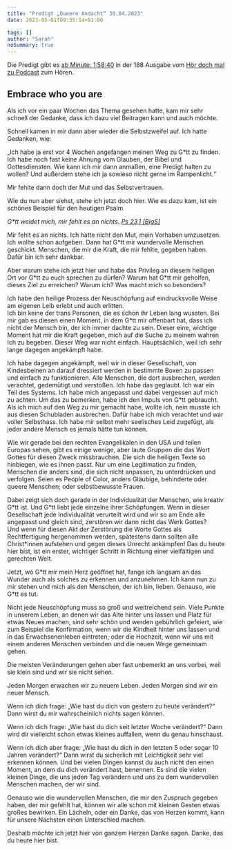 ```yaml
---
title: "Predigt „Queere Andacht“ 30.04.2023"
date: 2023-05-01T09:35:14+01:00

tags: []
author: "Sarah"
noSummary: true
---
```


Die Predigt gibt es [ab Minute: 1:58:40](https://hoer-doch-mal-zu.de/hdmz188-am-chat-festkleben/?t=1%3A58%3A40) in der 188 Ausgabe vom [Hör doch mal zu Podcast](https://hoer-doch-mal-zu.de/hdmz188-am-chat-festkleben) zum Hören.

## Embrace who you are
<!--more-->
Als ich vor ein paar Wochen das Thema gesehen hatte, kam mir sehr schnell der Gedanke, dass ich dazu viel Beitragen kann und auch möchte.

Schnell kamen in mir dann aber wieder die Selbstzweifel auf. Ich hatte Gedanken, wie:

„Ich habe ja erst vor 4 Wochen angefangen meinen Weg zu G\*tt zu finden. Ich habe noch fast keine Ahnung vom Glauben, der Bibel und Gottesdiensten. Wie kann ich mir dann anmaßen, eine Predigt halten zu wollen? Und außerdem stehe ich ja sowieso nicht gerne im Rampenlicht.“

Mir fehlte dann doch der Mut und das Selbstvertrauen.

Wie du nun aber siehst, stehe ich jetzt doch hier. Wie es dazu kam, ist ein schönes Beispiel für den heutigen Psalm

*G\*tt weidet mich, mir fehlt es an nichts. [Ps 23,1 \[BigS\]](https://www.bibel-in-gerechter-sprache.de/die-bibel/bigs-online/?Ps/23/1/)*

Mir fehlt es an nichts. Ich hatte nicht den Mut, mein Vorhaben umzusetzen. Ich wollte schon aufgeben. Dann hat G\*tt mir wundervolle Menschen geschickt. Menschen, die mir die Kraft, die mir fehlte, gegeben haben. Dafür bin ich sehr dankbar.

Aber warum stehe ich jetzt hier und habe das Privileg an diesem heiligen Ort vor G\*tt zu euch sprechen zu dürfen? Warum hat G\*tt mir geholfen, dieses Ziel zu erreichen? Warum ich? Was macht mich so besonders?

Ich habe den heilige Prozess der Neuschöpfung auf eindrucksvolle Weise am eigenen Leib erlebt und auch erlitten.  
Ich bin keine der trans Personen, die es schon ihr Leben lang wussten. Bei mir gab es diesen einen Moment, in dem G\*tt mir offenbart hat, dass ich nicht der Mensch bin, der ich immer dachte zu sein. Dieser eine, wichtige Moment hat mir die Kraft gegeben, mich auf die Suche zu meinem wahren Ich zu begeben. Dieser Weg war nicht einfach. Hauptsächlich, weil ich sehr lange dagegen angekämpft habe.

Ich habe dagegen angekämpft, weil wir in dieser Gesellschaft, von Kindesbeinen an darauf dressiert werden in bestimmte Boxen zu passen und einfach zu funktionieren. Alle Menschen, die dort ausbrechen, werden verachtet, gedemütigt und verstoßen. Ich habe das geglaubt. Ich war ein Teil des Systems. Ich habe mich angepasst und dabei vergessen auf mich zu achten. Um das zu bemerken, habe ich den Impuls von G\*tt gebraucht. Als ich mich auf den Weg zu mir gemacht habe, wollte ich, nein musste ich aus diesen Schubladen ausbrechen. Dafür habe ich mich verachtet und war voller Selbsthass. Ich habe mir selbst mehr seelisches Leid zugefügt, als jeder andere Mensch es jemals hätte tun können.

Wie wir gerade bei den rechten Evangelikalen in den USA und teilen Europas sehen, gibt es einige wenige, aber laute Gruppen die das Wort Gottes für diesen Zweck missbrauchen. Die sich die heiligen Texte so hinbiegen, wie es ihnen passt. Nur um eine Legitimation zu finden, Menschen die anders sind, die sich nicht anpassen, zu unterdrücken und verfolgen. Seien es People of Color, anders Gläubige, behinderte oder queere Menschen; oder selbstbewusste Frauen.

Dabei zeigt sich doch gerade in der Individualität der Menschen, wie kreativ G\*tt ist. Und G\*tt liebt jede einzelne ihrer Schöpfungen. Wenn in dieser Gesellschaft jede Individualität verurteilt wird und wir so am Ende alle angepasst und gleich sind, zerstören wir dann nicht das Werk Gottes?  
Und wenn für diesen Akt der Zerstörung die Worte Gottes als Rechtfertigung hergenommen werden, spätestens dann sollten alle Christ\*innen aufstehen und gegen dieses Unrecht ankämpfen! Das du heute hier bist, ist ein erster, wichtiger Schritt in Richtung einer vielfältigen und gerechten Welt.

Jetzt, wo G\*tt mir mein Herz geöffnet hat, fange ich langsam an das Wunder auch als solches zu erkennen und anzunehmen. Ich kann nun zu mir stehen und mich als den Menschen, der ich bin, lieben. Genauso, wie G\*tt es tut.

Nicht jede Neuschöpfung muss so groß und weitreichend sein. Viele Punkte in unserem Leben, an denen wir das Alte hinter uns lassen und Platz für etwas Neues machen, sind sehr schön und werden gebührlich gefeiert, wie zum Beispiel die Konfirmation, wenn wir die Kindheit hinter uns lassen und in das Erwachsenenleben eintreten; oder die Hochzeit, wenn wir uns mit einem anderen Menschen verbinden und die neuen Wege gemeinsam gehen.

Die meisten Veränderungen gehen aber fast unbemerkt an uns vorbei, weil sie klein sind und wir sie nicht sehen.

Jeden Morgen erwachen wir zu neuem Leben. Jeden Morgen sind wir ein neuer Mensch.

Wenn ich dich frage: „Wie hast du dich von gestern zu heute verändert?“ Dann wirst du mir wahrscheinlich nichts sagen können.

Wenn ich dich frage: „Wie hast du dich seit letzter Woche verändert?“ Dann wird dir vielleicht schon etwas kleines auffallen, wenn du genau hinschaust.

Wenn ich dich aber frage: „Wie hast du dich in den letzten 5 oder sogar 10 Jahren verändert?“ Dann wirst du sicherlich mit Leichtigkeit sehr viel erkennen können. Und bei vielen Dingen kannst du auch nicht den einen Moment, an dem du dich verändert hast, benennen. Es sind die vielen kleinen Dinge, die uns jeden Tag verändern und uns zu dem wundervollen Menschen machen, der wir sind.

Genauso wie die wundervollen Menschen, die mir den Zuspruch gegeben haben, der mir gefehlt hat, können wir alle schon mit kleinen Gesten etwas großes bewirken. Ein Lächeln, oder ein Danke, das von Herzen kommt, kann für unsere Nächsten einen Unterschied machen.

Deshalb möchte ich jetzt hier von ganzem Herzen Danke sagen. Danke, das du heute hier bist.